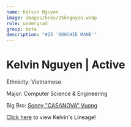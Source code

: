```yaml
---
name: Kelvin Nguyen
image: images/bros/25knguyen.webp
role: undergrad
group: beta
description: "#25 'GOOCHIE MΛNE'"
---
```


# Kelvin Nguyen | Active
Ethnicity: Vietnamese

Major: Computer Science & Engineering

Big Bro: [Sonny "CASΛNOVA" Vuong](13svuong)

[Click here](/ujis/) to view Kelvin's Lineage!
